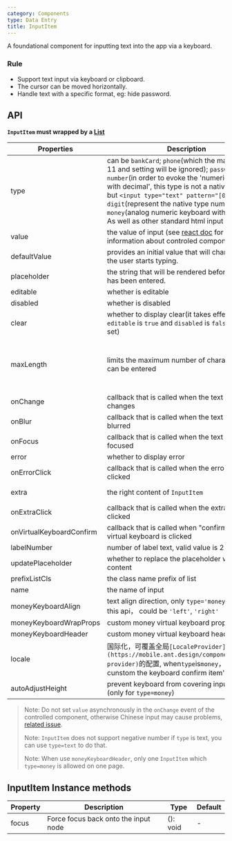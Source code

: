 ```yaml
---
category: Components
type: Data Entry
title: InputItem
---
```


A foundational component for inputting text into the app via a keyboard.

### Rule
- Support text input via keyboard or clipboard.
- The cursor can be moved horizontally.
- Handle text with a specific format, eg: hide password.

## API

**`InputItem` must wrapped by a [List](https://mobile.ant.design/components/list)**

Properties | Description | Type | Default
-----------|------------|------|--------
| type    | can be `bankCard`; `phone`(which the maxLength is 11 and setting will be ignored); `password`; `number`(in order to evoke the 'numeric keyboard with decimal', this type is not a native number, but `<input type="text" pattern="[0-9]*"/>`); `digit`(represent the native type number); `money`(analog numeric keyboard with decimal); As well as other standard html input type values. | String |  `text`  |
| value | the value of input (see [react doc](https://facebook.github.io/react/docs/forms.html) for more information about controled component)  | String | |
| defaultValue | provides an initial value that will change when the user starts typing. | String |  -  |
| placeholder  | the string that will be rendered before text input has been entered. | String | ''  |
| editable    | whether is editable        | bool |  true  |
| disabled    | whether is disabled       | bool |  false  |
| clear      |  whether to display clear(it takes effect only `editable` is `true` and `disabled` is `false` has been set) | bool | false  |
| maxLength      |  limits the maximum number of characters that can be entered      | number |  valid for "text, email, search, password, tel, or url" . https://developer.mozilla.org/zh-TW/docs/Web/HTML/Element/input, https://github.com/ant-design/ant-design-mobile/issues/2966 |
| onChange    | callback that is called when the text input's text changes | (val: string): void |  -  |
| onBlur     | callback that is called when the text input is blurred | (val: string): void |   -  |
| onFocus    | callback that is called when the text input is focused | (val: string): void |  -  |
| error       | whether to display error       | bool |  false  |
| onErrorClick   | callback that is called when the error icon is clicked  | (e: Object): void |   |
| extra       | the right content of `InputItem`   | string or node |  ''  |
| onExtraClick      | callback that is called when the extra content is clicked | (e: Object): void |  |
| onVirtualKeyboardConfirm | callback that is called when "confirm" button of virtual keyboard is clicked | (val: string): void |  |
| labelNumber  | number of label text, valid value is 2 to 7 | number | `5` |
| updatePlaceholder  | whether to replace the placeholder with cleared content | bool | false|
| prefixListCls     |   the class name prefix of list      | String |  `am-list`  |
| name    | the name of input       | String |   |
| moneyKeyboardAlign    | text align direction, only `type='money'` support this api， could be `'left'`, `'right'`       | String |  'right'  |
| moneyKeyboardWrapProps    | custom money virtual keyboard props  | Object | {} |
| moneyKeyboardHeader    | custom money virtual keyboard header  | ReactNode | null |
| locale   | 国际化，可覆盖全局`[LocaleProvider](https://mobile.ant.design/components/locale-provider)`的配置,  when`type`is`money`，can cunstom the keyboard confirm item's label | Object: { confirmLabel } |  无 |
| autoAdjustHeight   | prevent keyboard from covering input element.(only for `type=money`) | bool |  false |

> Note: Do not set `value` asynchronously in the `onChange` event of the controlled component, otherwise Chinese input may cause problems, [related issue](https://github.com/facebook/react/issues/3926).
>
> Note: `InputItem` does not support negative number if `type` is text, you can use `type=text` to do that.
>
> Note: When use `moneyKeyboardHeader`, only one `InputItem` which `type=money` is allowed on one page.

## InputItem Instance methods

Property | Description | Type | Default
----|-----|------|------
| focus    | Force focus back onto the input node  | (): void |  -  |
